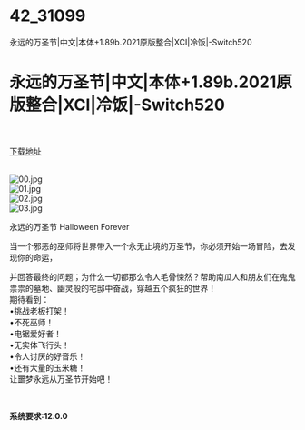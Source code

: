 # 42_31099
永远的万圣节|中文|本体+1.89b.2021原版整合|XCI|冷饭|-Switch520
# 永远的万圣节|中文|本体+1.89b.2021原版整合|XCI|冷饭|-Switch520
 <br/></br>
[下载地址](https://www.switch520.cc/article/31099 "下载地址")
<br/></br>

<p><img title="00.jpg" src="https://www.switch520.cc/muke_img/2022_05_12_8000237f866c1.jpg" alt="00.jpg"><br>
<img title="01.jpg" src="https://www.switch520.cc/muke_img/2022_05_12_18dc83421db1b.jpg" alt="01.jpg"><br>
<img title="02.jpg" src="https://www.switch520.cc/muke_img/2022_05_12_049ac82c58590.jpg" alt="02.jpg"><br>
<img title="03.jpg" src="https://www.switch520.cc/muke_img/2022_05_12_a054defba8cf3.jpg" alt="03.jpg"></p>
<p>永远的万圣节 Halloween Forever</p>
<p>当一个邪恶的巫师将世界带入一个永无止境的万圣节，你必须开始一场冒险，去发现你的命运，</p>
<p>并回答最终的问题；为什么一切都那么令人毛骨悚然？帮助南瓜人和朋友们在鬼鬼祟祟的墓地、幽灵般的宅邸中奋战，穿越五个疯狂的世界！<br>
期待看到：<br>
•挑战老板打架！<br>
•不死巫师！<br>
•电锯爱好者！<br>
•无实体飞行头！<br>
•令人讨厌的好音乐！<br>
•还有大量的玉米糖！<br>
让噩梦永远从万圣节开始吧！</p>
<p>&nbsp;</p>
<p><strong>系统要求:12.0.0</strong></p>



<div id="gtx-trans" style="position: absolute; left: -15px; top: 1376px;">
<div class="gtx-trans-icon"></div>
</div>
<p></p> 
